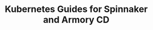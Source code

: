 ---
title: Kubernetes Guides for Spinnaker and Armory CD
linkTitle: Kubernetes Guides
description: >
  This section contains Kubernetes-specific guides for non-admin users of Spinnaker and Armory Continuous Deployment.
---